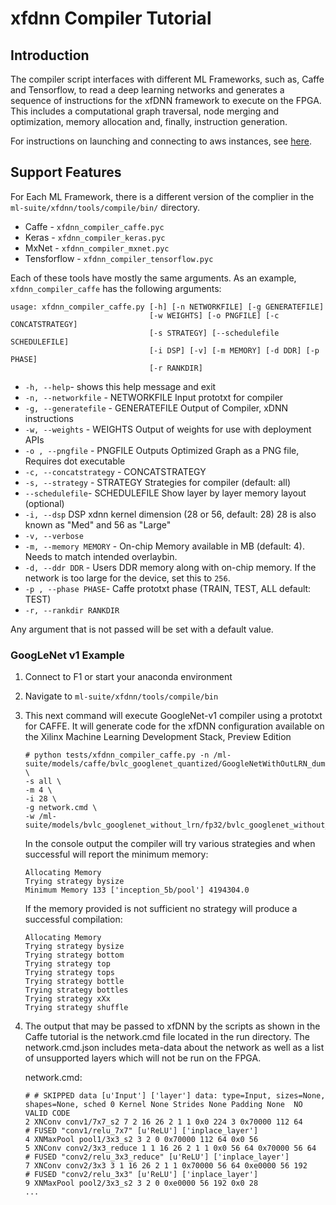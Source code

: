 # xfdnn Compiler Tutorial

## Introduction
The compiler script interfaces with different ML Frameworks, such as, Caffe and Tensorflow, to read a deep learning networks and generates a sequence of instructions for the xfDNN framework to execute on the FPGA.  This includes a computational graph traversal, node merging and optimization, memory allocation and, finally, instruction generation.

For instructions on launching and connecting to aws instances, see [here][].

## Support Features

For Each ML Framework, there is a different version of the complier in the `ml-suite/xfdnn/tools/compile/bin/` directory.
- Caffe - `xfdnn_compiler_caffe.pyc`
- Keras - `xfdnn_compiler_keras.pyc`
- MxNet - `xfdnn_compiler_mxnet.pyc`
- Tensforflow - `xfdnn_compiler_tensorflow.pyc`

Each of these tools have mostly the same arguments. As an example, `xfdnn_compiler_caffe` has the following arguments:

```
usage: xfdnn_compiler_caffe.py [-h] [-n NETWORKFILE] [-g GENERATEFILE]
                               [-w WEIGHTS] [-o PNGFILE] [-c CONCATSTRATEGY]
                               [-s STRATEGY] [--schedulefile SCHEDULEFILE]
                               [-i DSP] [-v] [-m MEMORY] [-d DDR] [-p PHASE]
                               [-r RANKDIR]
```				 
- `-h, --help`- shows this help message and exit
- `-n, --networkfile` - NETWORKFILE Input prototxt for compiler
- `-g, --generatefile` - GENERATEFILE Output of Compiler, xDNN instructions
- `-w, --weights` - WEIGHTS Output of weights for use with deployment APIs
- `-o , --pngfile` - PNGFILE Outputs Optimized Graph as a PNG file, Requires dot executable
- `-c, --concatstrategy` - CONCATSTRATEGY
- `-s, --strategy` - STRATEGY Strategies for compiler (default: all)
- `--schedulefile`- SCHEDULEFILE Show layer by layer memory layout  (optional)
-  `-i, --dsp` DSP xdnn kernel dimension (28 or 56, default: 28) 28 is also known as "Med" and 56 as "Large"
-  `-v, --verbose`
- `-m, --memory MEMORY` - On-chip Memory available in MB (default: 4). Needs to match intended overlaybin.
- `-d, --ddr DDR` - Users DDR memory along with on-chip memory. If the network is too large for the device, set this to `256`.
- `-p , --phase PHASE`- Caffe prototxt phase (TRAIN, TEST, ALL default: TEST)
- `-r, --rankdir RANKDIR`

Any argument that is not passed will be set with a default value.

### GoogLeNet v1 Example

1. Connect to F1 or start your anaconda environment
2. Navigate to `ml-suite/xfdnn/tools/compile/bin`
3. This next command will execute GoogleNet-v1 compiler using a prototxt for CAFFE.  It will generate code for the xfDNN configuration available on the Xilinx Machine Learning Development Stack, Preview Edition
	```
	# python tests/xfdnn_compiler_caffe.py -n /ml-suite/models/caffe/bvlc_googlenet_quantized/GoogleNetWithOutLRN_dummydata_deploy.prototxt \
	-s all \
	-m 4 \
	-i 28 \
	-g network.cmd \
	-w /ml-suite/models/bvlc_googlenet_without_lrn/fp32/bvlc_googlenet_without_lrn.caffemodel
	```

	In the console output the compiler will try various strategies and when successful will report the minimum memory:

	```
	Allocating Memory
	Trying strategy bysize
	Minimum Memory 133 ['inception_5b/pool'] 4194304.0
	```

	If the memory provided is not sufficient no strategy will produce a successful compilation:

	```
	Allocating Memory
	Trying strategy bysize
	Trying strategy bottom
	Trying strategy top
	Trying strategy tops
	Trying strategy bottle
	Trying strategy bottles
	Trying strategy xXx
	Trying strategy shuffle
	```

4. The output that may be passed to xfDNN by the scripts as shown in the Caffe tutorial is the network.cmd file located in the run directory.  The network.cmd.json includes meta-data about the network as well as a list of unsupported layers which will not be run on the FPGA.

	network.cmd:
	```
	# # SKIPPED data [u'Input'] ['layer'] data: type=Input, sizes=None, shapes=None, sched 0 Kernel None Strides None Padding None  NO VALID CODE
	2 XNConv conv1/7x7_s2 7 2 16 26 2 1 1 0x0 224 3 0x70000 112 64
	# FUSED "conv1/relu_7x7" [u'ReLU'] ['inplace_layer']
	4 XNMaxPool pool1/3x3_s2 3 2 0 0x70000 112 64 0x0 56
	5 XNConv conv2/3x3_reduce 1 1 16 26 2 1 1 0x0 56 64 0x70000 56 64
	# FUSED "conv2/relu_3x3_reduce" [u'ReLU'] ['inplace_layer']
	7 XNConv conv2/3x3 3 1 16 26 2 1 1 0x70000 56 64 0xe0000 56 192
	# FUSED "conv2/relu_3x3" [u'ReLU'] ['inplace_layer']
	9 XNMaxPool pool2/3x3_s2 3 2 0 0xe0000 56 192 0x0 28
	...
	```

[here]: docs/tutorials/launching_instance.md
